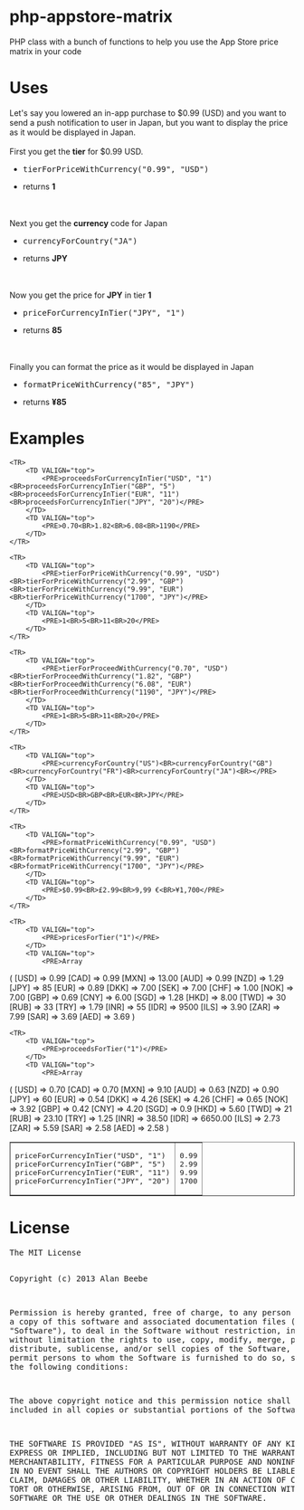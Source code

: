 php-appstore-matrix
===================

PHP class with a bunch of functions to help you use the App Store price matrix in your code

<h1>Uses </h1>

Let's say you lowered an in-app purchase to $0.99 (USD) and you want to send a push notification to user in Japan, but you want to display the price as it would be displayed in Japan.
<BR><BR>
First you get the <B>tier</B> for $0.99 USD.<BR>
<UL>
	<LI><PRE>tierForPriceWithCurrency("0.99", "USD")</PRE></LI>
	<LI>returns <B>1</B></LI>
</UL>
<BR><BR>
Next you get the <B>currency</B> code for Japan<BR>
<UL>
	<LI><PRE>currencyForCountry("JA")</PRE></LI>
	<LI>returns <B>JPY</B></LI>
</UL>
<BR><BR>
Now you get the price for <b>JPY</b> in tier <B>1</B><BR>
<UL>
	<LI><PRE>priceForCurrencyInTier("JPY", "1")</PRE></LI>
	<LI>returns <B>85</B></LI>
</UL>
<BR><BR>
Finally you can format the price as it would be displayed in Japan<BR>
<UL>
	<LI><PRE>formatPriceWithCurrency("85", "JPY")</PRE></LI>
	<LI>returns <B>¥85</B></LI>
</UL>

<h1>Examples </h1>

<TABLE BORDER="1" CELLPADDING="10">
	<TR>
		<TD VALIGN="top">
			<PRE>priceForCurrencyInTier("USD", "1")<BR>priceForCurrencyInTier("GBP", "5")<BR>priceForCurrencyInTier("EUR", "11")<BR>priceForCurrencyInTier("JPY", "20")</PRE>
		</TD>
		<TD VALIGN="top">
			<PRE>0.99<BR>2.99<BR>9.99<BR>1700</PRE>
		</TD>
	</TR>
	
	<TR>
		<TD VALIGN="top">
			<PRE>proceedsForCurrencyInTier("USD", "1")<BR>proceedsForCurrencyInTier("GBP", "5")<BR>proceedsForCurrencyInTier("EUR", "11")<BR>proceedsForCurrencyInTier("JPY", "20")</PRE>
		</TD>
		<TD VALIGN="top">
			<PRE>0.70<BR>1.82<BR>6.08<BR>1190</PRE>
		</TD>
	</TR>
	
	<TR>
		<TD VALIGN="top">
			<PRE>tierForPriceWithCurrency("0.99", "USD")<BR>tierForPriceWithCurrency("2.99", "GBP")<BR>tierForPriceWithCurrency("9.99", "EUR")<BR>tierForPriceWithCurrency("1700", "JPY")</PRE>
		</TD>
		<TD VALIGN="top">
			<PRE>1<BR>5<BR>11<BR>20</PRE>
		</TD>
	</TR>
	
	<TR>
		<TD VALIGN="top">
			<PRE>tierForProceedWithCurrency("0.70", "USD")<BR>tierForProceedWithCurrency("1.82", "GBP")<BR>tierForProceedWithCurrency("6.08", "EUR")<BR>tierForProceedWithCurrency("1190", "JPY")</PRE>
		</TD>
		<TD VALIGN="top">
			<PRE>1<BR>5<BR>11<BR>20</PRE>
		</TD>
	</TR>
	
	<TR>
		<TD VALIGN="top">
			<PRE>currencyForCountry("US")<BR>currencyForCountry("GB")<BR>currencyForCountry("FR")<BR>currencyForCountry("JA")<BR></PRE>
		</TD>
		<TD VALIGN="top">
			<PRE>USD<BR>GBP<BR>EUR<BR>JPY</PRE>
		</TD>
	</TR>
	
	<TR>
		<TD VALIGN="top">
			<PRE>formatPriceWithCurrency("0.99", "USD")<BR>formatPriceWithCurrency("2.99", "GBP")<BR>formatPriceWithCurrency("9.99", "EUR")<BR>formatPriceWithCurrency("1700", "JPY")</PRE>
		</TD>
		<TD VALIGN="top">
			<PRE>$0.99<BR>£2.99<BR>9,99 €<BR>¥1,700</PRE>
		</TD>
	</TR>
	
	<TR>
		<TD VALIGN="top">
			<PRE>pricesForTier("1")</PRE>
		</TD>
		<TD VALIGN="top">
			<PRE>Array
(
    [USD] => 0.99
    [CAD] => 0.99
    [MXN] => 13.00
    [AUD] => 0.99
    [NZD] => 1.29
    [JPY] => 85
    [EUR] => 0.89
    [DKK] => 7.00
    [SEK] => 7.00
    [CHF] => 1.00
    [NOK] => 7.00
    [GBP] => 0.69
    [CNY] => 6.00
    [SGD] => 1.28
    [HKD] => 8.00
    [TWD] => 30
    [RUB] => 33
    [TRY] => 1.79
    [INR] => 55
    [IDR] => 9500
    [ILS] => 3.90
    [ZAR] => 7.99
    [SAR] => 3.69
    [AED] => 3.69
)
</PRE>
		</TD>
	</TR>
	
	<TR>
		<TD VALIGN="top">
			<PRE>proceedsForTier("1")</PRE>
		</TD>
		<TD VALIGN="top">
			<PRE>Array
(
    [USD] => 0.70
    [CAD] => 0.70
    [MXN] => 9.10
    [AUD] => 0.63
    [NZD] => 0.90
    [JPY] => 60
    [EUR] => 0.54
    [DKK] => 4.26
    [SEK] => 4.26
    [CHF] => 0.65
    [NOK] => 3.92
    [GBP] => 0.42
    [CNY] => 4.20
    [SGD] => 0.9
    [HKD] => 5.60
    [TWD] => 21
    [RUB] => 23.10
    [TRY] => 1.25
    [INR] => 38.50
    [IDR] => 6650.00
    [ILS] => 2.73
    [ZAR] => 5.59
    [SAR] => 2.58
    [AED] => 2.58
)
</PRE>
		</TD>
	</TR>
</TABLE>

<h1>License</h1>
<pre>
The MIT License

Copyright (c) 2013 Alan Beebe

Permission is hereby granted, free of charge, to any person obtaining a copy of this software and associated documentation files (the "Software"), to deal in the Software without restriction, including without limitation the rights to use, copy, modify, merge, publish, distribute, sublicense, and/or sell copies of the Software, and to permit persons to whom the Software is furnished to do so, subject to the following conditions:

The above copyright notice and this permission notice shall be included in all copies or substantial portions of the Software.

THE SOFTWARE IS PROVIDED "AS IS", WITHOUT WARRANTY OF ANY KIND, EXPRESS OR IMPLIED, INCLUDING BUT NOT LIMITED TO THE WARRANTIES OF MERCHANTABILITY, FITNESS FOR A PARTICULAR PURPOSE AND NONINFRINGEMENT. IN NO EVENT SHALL THE AUTHORS OR COPYRIGHT HOLDERS BE LIABLE FOR ANY CLAIM, DAMAGES OR OTHER LIABILITY, WHETHER IN AN ACTION OF CONTRACT, TORT OR OTHERWISE, ARISING FROM, OUT OF OR IN CONNECTION WITH THE SOFTWARE OR THE USE OR OTHER DEALINGS IN THE SOFTWARE.
</pre>